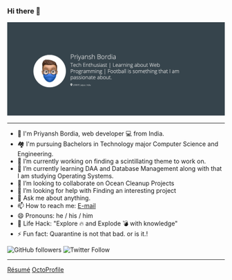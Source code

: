 ### Hi there 👋


<!--
**PriyanshBordia/PriyanshBordia** is a ✨ _special_ ✨ repository because its `README.md` (this file) appears on your GitHub profile.
Here are some ideas to get you started:
-->
<img src = "https://github.com/PriyanshBordia/PriyanshBordia.github.io/blob/master/Cards/Screenshot%202020-12-17%20at%207.04.10%20PM.png" />

<hr>

- 👋 I'm Priyansh Bordia, web developer 💻 from India.
- 🏘 I'm pursuing Bachelors in Technology major Computer Science and Engineering.
- 🔭 I’m currently working on finding a scintillating theme to work on.
- 🌱 I’m currently learning DAA and Database Management along with that I am studying Operating Systems.
- 👯 I’m looking to collaborate on Ocean Cleanup Projects
- 🤔 I’m looking for help with Finding an interesting project
- 💬 Ask me about <a href = "https://priyanshbordia.github.io" style="text-decoration: none !important;">anything</a>. 
- 📫 How to reach me: <a href = "mailto:priyanshbordia2@gmail.com">E-mail</a>
- 😄 Pronouns: he / his / him
- 🎯 Life Hack: "Explore 🔥 and Explode 💣 with knowledge"
- ⚡ Fun fact: Quarantine is not that bad. or is it.!

![GitHub followers](https://img.shields.io/github/followers/PriyanshBordia?label=Follow&style=social)
![Twitter Follow](https://img.shields.io/twitter/follow/PriyanshBordia1?label=Follow&style=social)
<br><hr>
[Résumé](https://drive.google.com/file/d/1-QIbu3gUQHk2LxPiANF322I9xVQ4z-hl/view)
[OctoProfile](https://octoprofile.now.sh/user?id=PriyanshBordia)
<!--
<a href="https://github.com/PriyanshBordia" aria-label="Follow @PriyanshBordia on GitHub"><img  src="https://img.shields.io/badge/Follow👉-@PriyanshBordia-navy?style=for-the-badge"/>
</a>
-->
